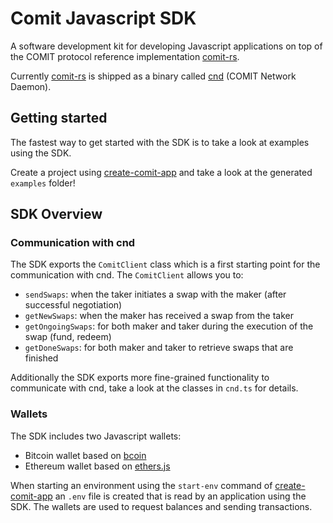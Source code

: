 # Comit Javascript SDK

A software development kit for developing Javascript applications on top of the COMIT protocol reference implementation [comit-rs](https://github.com/comit-network/comit-rs).

Currently [comit-rs](https://github.com/comit-network/comit-rs) is shipped as a binary called [cnd](https://github.com/comit-network/comit-rs/releases) (COMIT Network Daemon).

## Getting started

The fastest way to get started with the SDK is to take a look at examples using the SDK.

Create a project using [create-comit-app](https://github.com/comit-network/create-comit-app) and take a look at the generated `examples` folder! 

## SDK Overview

### Communication with cnd

The SDK exports the `ComitClient` class which is a first starting point for the communication with cnd. The `ComitClient` allows you to:

* `sendSwaps`: when the taker initiates a swap with the maker (after successful negotiation)
* `getNewSwaps`: when the maker has received a swap from the taker
* `getOngoingSwaps`: for both maker and taker during the execution of the swap (fund, redeem)
* `getDoneSwaps`: for both maker and taker to retrieve swaps that are finished

Additionally the SDK exports more fine-grained functionality to communicate with cnd, take a look at the classes in `cnd.ts` for details. 

### Wallets

The SDK includes two Javascript wallets:

* Bitcoin wallet based on [bcoin](https://github.com/bcoin-org/bcoin)
* Ethereum wallet based on [ethers.js](https://github.com/ethers-io/ethers.js/)

When starting an environment using the `start-env` command of [create-comit-app](https://github.com/comit-network/create-comit-app) an `.env` file is created that is read by an application using the SDK. 
The wallets are used to request balances and sending transactions.
